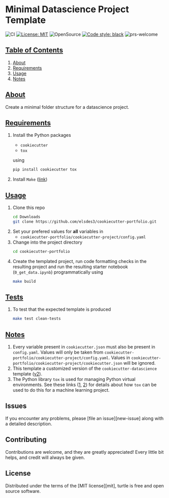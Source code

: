 # Minimal Datascience Project Template

![CI](https://github.com/elsdes3/cookiecutter-portfolio/workflows/CI/badge.svg)
[![License: MIT](https://img.shields.io/badge/License-MIT-brightgreen.svg)](https://opensource.org/licenses/mit)
![OpenSource](https://badgen.net/badge/Open%20Source%20%3F/Yes%21/blue?icon=github)
[![Code style: black](https://img.shields.io/badge/code%20style-black-000000.svg)](https://github.com/ambv/black)
![prs-welcome](https://img.shields.io/badge/PRs-welcome-brightgreen.svg?style=flat-square)

## [Table of Contents](#table-of-contents)
1. [About](#about)
2. [Requirements](#requirements)
3. [Usage](#usage)
4. [Notes](#notes)

## [About](#about)
Create a minimal folder structure for a datascience project.

## [Requirements](#requirements)
1. Install the Python packages
   - `cookiecutter`
   - `tox`

   using
   ```bash
   pip install cookiecutter tox
   ```
2. Install `Make` ([link](https://www.gnu.org/software/make/))

## [Usage](#usage)
1. Clone this repo
   ```bash
   cd Downloads
   git clone https://github.com/elsdes3/cookiecutter-portfolio.git
   ```
2. Set your prefered values for **all** variables in
   - `cookiecutter-portfolio/cookiecutter-project/config.yaml`
3. Change into the project directory
   ```bash
   cd cookiecutter-portfolio
   ```
4. Create the templated project, run code formatting checks in the resulting project and run the resulting starter notebook (`0_get_data.ipynb`) programmatically using
   ```bash
   make build
   ```

## [Tests](#tests)
1. To test that the expected template is produced
   ```bash
   make test clean-tests
   ```

## [Notes](#notes)
1. Every variable present in `cookiecutter.json` must also be present in `config.yaml`. Values will only be taken from `cookiecutter-portfolio/cookiecutter-project/config.yaml`. Values in `cookiecutter-portfolio/cookiecutter-project/cookiecutter.json` will be ignored.
2. This template a customized version of the `cookiecutter-datascience` template ([v2](https://github.com/drivendata/cookiecutter-data-science/tree/v2)).
3. The Python library `tox` is used for managing Python virtual environments. See these links ([1](https://christophergs.com/python/2020/04/12/python-tox-why-use-it-and-tutorial/), [2](https://towardsdatascience.com/exclusive-how-to-deploy-your-first-machine-learning-models-bf0a2109e522)) for details about how `tox` can be used to do this for a machine learning project.

## Issues

If you encounter any problems, please [file an issue][new-issue] along with a
detailed description.

## Contributing

Contributions are welcome, and they are greatly appreciated! Every little bit
helps, and credit will always be given.

## License

Distributed under the terms of the [MIT license][mit], turtle is free and
open source software.
